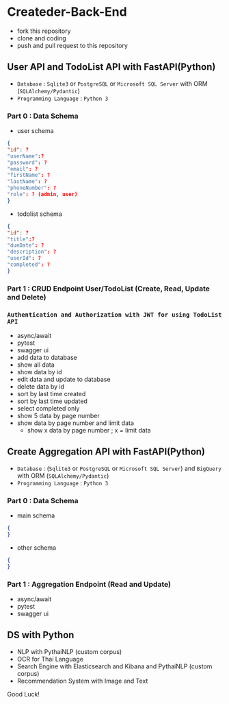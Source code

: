 # Createder-Back-End
- fork this repository
- clone and coding
- push and pull request to this repository
## User API and TodoList API with FastAPI(Python)
- `Database` : `Sqlite3` or `PostgreSQL` or `Microsoft SQL Server` with ORM (`SQLAlchemy/Pydantic`) 
- `Programming Language` : `Python 3`
### Part 0 : Data Schema
- user schema
```json
{
"id": ?
"userName":?
"password": ?
"email": ?
"firstName": ?
"lastName": ?
"phoneNumber": ?
"role": ? (admin, user)
}
```
- todolist schema
```json
{
"id": ?
"title":?
"dueDate": ?
"description": ?
"userId": ?
"completed": ?
}
```
### Part 1 : CRUD Endpoint User/TodoList (Create, Read, Update and Delete)
### `Authentication and Authorization with JWT for using TodoList API`
- async/await
- pytest
- swagger ui
- add data to database
- show all data
- show data by id
- edit data and update to database
- delete data by id
- sort by last time created
- sort by last time updated
- select completed only
- show 5 data by page number
- show data by page number and limit data
    - show x data by page number ; x = limit data

## Create Aggregation API with FastAPI(Python)
- `Database` : (`Sqlite3` or `PostgreSQL` or `Microsoft SQL Server`) and `BigQuery` with ORM (`SQLAlchemy/Pydantic`)
- `Programming Language` : `Python 3`

### Part 0 : Data Schema
- main schema
```json
{
}
```
- other schema
```json
{
}
```
### Part 1 : Aggregation Endpoint (Read and Update)
- async/await
- pytest
- swagger ui

## DS with Python
- NLP with PythaiNLP (custom corpus)
- OCR for Thai Language
- Search Engine with Elasticsearch and Kibana and PythaiNLP (custom corpus)
- Recommendation System with Image and Text

Good Luck!
